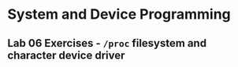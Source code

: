 # System and Device Programming

## Lab 06 Exercises - `/proc` filesystem and character device driver
